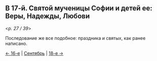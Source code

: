 
## В 17-й. Святой мученицы Софии и детей ее: Веры, Надежды, Любови

<*p. 27 / 39*>

Последование же все подобное: праздника и святых, как ранее написано.

[← 16-е](09_16_MES.ru.md) | [Сентябрь](README.md#17-й) | [18-е →](09_18_MES.ru.md)
